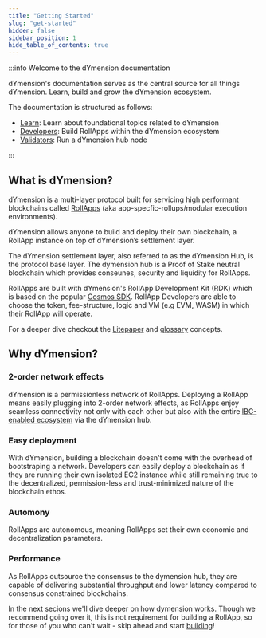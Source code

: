 ```yaml
---
title: "Getting Started"
slug: "get-started"
hidden: false
sidebar_position: 1
hide_table_of_contents: true
---
```


:::info Welcome to the dYmension documentation

dYmension's documentation serves as the central source for all things dYmension. Learn, build and grow the dYmension ecosystem.

The documentation is structured as follows:

- [Learn](/docs/learn/dymension.md): Learn about foundational topics related to dYmension
- [Developers](/docs/developers/): Build RollApps within the dYmension ecosystem
- [Validators](/docs/validators/full-node/index.md): Run a dYmension hub node
 
:::

## What is dYmension?

dYmension is a multi-layer protocol built for servicing high performant blockchains called [RollApps](/learn/rollapps.md) (aka app-specfic-rollups/modular execution environments). 

dYmension allows anyone to build and deploy their own blockchain, a RollApp instance on top of dYmension’s settlement layer. 

The dYmension settlement layer, also referred to as the dYmension Hub, is the protocol base layer. The dymension hub is a Proof of Stake neutral blockchain which provides conseunes, security and liquidity for RollApps.

RollApps are built with dYmension's RollApp Development Kit (RDK) which is based on the popular [Cosmos SDK](https://docs.cosmos.network/). RollApp Developers are able to choose the token, fee-structure, logic and VM (e.g EVM, WASM) in which their RollApp will operate.

For a deeper dive checkout the [Litepaper](/dymension-litepaper/dymension-litepaper-index) and [glossary](/reference/glossary) concepts.


## Why dYmension?

### 2-order network effects
dYmension is a permissionless network of RollApps. Deploying a RollApp means easily plugging into 2-order network effects, as RollApps enjoy seamless connectivity not only with each other but also with the entire [IBC-enabled ecosystem](https://mapofzones.com/) via the dYmension hub. 

### Easy deployment
With dYmension, building a blockchain doesn't come with the overhead of bootstraping a network.
Developers can easily deploy a blockchain as if they are running their own isolated EC2 instance while still remaining true to the decentralized, permission-less and trust-minimized nature of the blockchain ethos.

### Automony
RollApps are autonomous, meaning RollApps set their own economic and decentralization parameters.

### Performance
As RollApps outsource the consensus to the dymension hub, they are capable of delivering substantial throughput and lower latency compared to consensus constrained blockchains. 

In the next secions we'll dive deeper on how dymension works. Though we recommend going over it, this is not requirement for building a RollApp, so for those of you who can't wait - skip ahead and start [building](/docs/developers/checkers-rollapp/index.md)!

